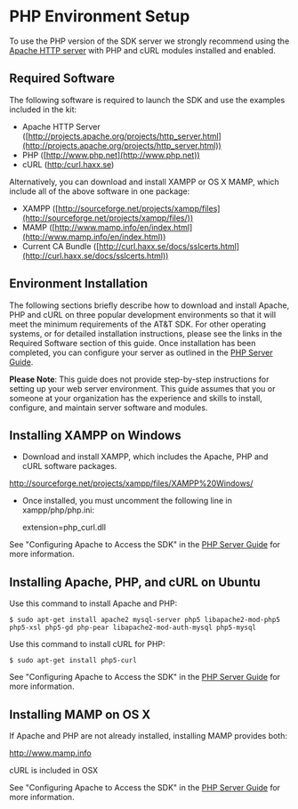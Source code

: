 PHP Environment Setup
====

To use the PHP version of the SDK server we strongly recommend using the [Apache HTTP server](http://projects.apache.org/projects/http_server.html) with PHP and cURL modules installed and enabled. 


Required Software
---
The following software is required to launch the SDK and use the examples included in the kit: 

+ Apache HTTP Server ([http://projects.apache.org/projects/http_server.html](http://projects.apache.org/projects/http_server.html))<br/>
+ PHP ([http://www.php.net](http://www.php.net))<br/>
+ cURL ([http:/curl.haxx.se](http://curl.haxx.se))<br/>

Alternatively, you can download and install XAMPP or OS X MAMP, which include all of the above software in one package:

+ XAMPP ([http://sourceforge.net/projects/xampp/files](http://sourceforge.net/projects/xampp/files/))<br/> 
+ MAMP ([http://www.mamp.info/en/index.html](http://www.mamp.info/en/index.html))
+ Current CA Bundle ([http://curl.haxx.se/docs/sslcerts.html](http://curl.haxx.se/docs/sslcerts.html))

Environment Installation
---
The following sections briefly describe how to download and install Apache, PHP and cURL on three popular development environments so that it will meet the minimum requirements of the AT&T SDK. For other operating systems, or for detailed installation instructions, please see the links in the Required Software section of this guide. Once installation has been completed, you can configure your server as outlined in the [PHP Server Guide](#!/guide/server_php).

**Please Note**: This guide does not provide step-by-step instructions for setting up your web server environment. This guide assumes that you or someone at your organization has the experience and skills to install, configure, and maintain server software and modules.

Installing XAMPP on Windows
---

- Download and install XAMPP, which includes the Apache, PHP and cURL software packages.

<http://sourceforge.net/projects/xampp/files/XAMPP%20Windows/>

- Once installed, you must uncomment the following line in xampp/php/php.ini: 

    extension=php_curl.dll

See "Configuring Apache to Access the SDK" in the [PHP Server Guide](#!/guide/server_php) for more information.

Installing Apache, PHP, and cURL on Ubuntu
---

Use this command to install Apache and PHP:

    $ sudo apt-get install apache2 mysql-server php5 libapache2-mod-php5 php5-xsl php5-gd php-pear libapache2-mod-auth-mysql php5-mysql

Use this command to install cURL for PHP:

    $ sudo apt-get install php5-curl

See "Configuring Apache to Access the SDK" in the [PHP Server Guide](#!/guide/server_php) for more information.


Installing MAMP on OS X
---

If Apache and PHP are not already installed, installing MAMP provides both:

<http://www.mamp.info>

cURL is included in OSX

See "Configuring Apache to Access the SDK" in the [PHP Server Guide](#!/guide/server_php) for more information.
